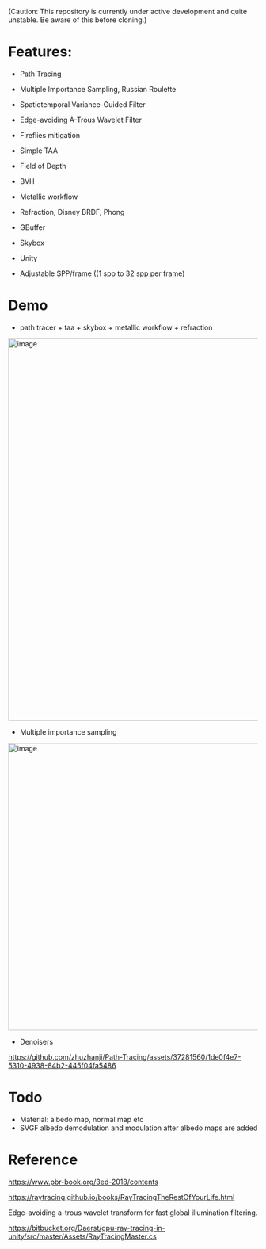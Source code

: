 (Caution: This repository is currently under active development and quite unstable. Be aware of this before cloning.)
# Features:

* Path Tracing

* Multiple Importance Sampling, Russian Roulette

* Spatiotemporal Variance-Guided Filter

* Edge-avoiding À-Trous Wavelet Filter
  
* Fireflies mitigation
  
* Simple TAA

* Field of Depth

* BVH
* Metallic workflow

* Refraction, Disney BRDF, Phong

* GBuffer

* Skybox
  
* Unity

* Adjustable SPP/frame ((1 spp to 32 spp per frame)

# Demo
* path tracer + taa + skybox + metallic workflow + refraction

<img width="772" alt="image" src="https://github.com/zhuzhanji/Path-Tracing/assets/37281560/7799cd0b-d549-41db-9bba-a9d07c80b351">

* Multiple importance sampling
<img width="580" alt="image" src="https://github.com/zhuzhanji/Path-Tracing/assets/37281560/9dfa57eb-3508-402e-9916-fd07d8d14922">

* Denoisers
  


https://github.com/zhuzhanji/Path-Tracing/assets/37281560/1de0f4e7-5310-4938-84b2-445f04fa5486


# Todo
  * Material: albedo map, normal map etc
  * SVGF albedo demodulation and modulation after albedo maps are added

# Reference

https://www.pbr-book.org/3ed-2018/contents

https://raytracing.github.io/books/RayTracingTheRestOfYourLife.html

Edge-avoiding a-trous wavelet transform for fast global illumination filtering.

https://bitbucket.org/Daerst/gpu-ray-tracing-in-unity/src/master/Assets/RayTracingMaster.cs
